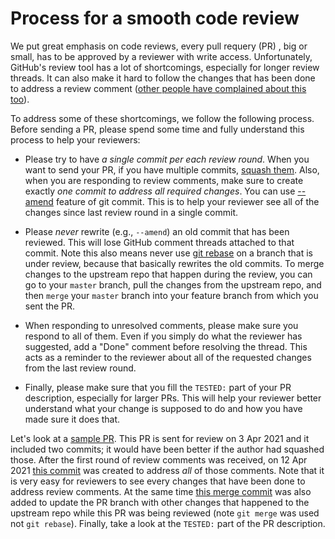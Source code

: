 # Process for a smooth code review

We put great emphasis on code reviews, every pull requery (PR) , big or small,
has to be approved by a reviewer with write access. Unfortunately, GitHub's
review tool has a lot of shortcomings, especially for longer review threads.
It can also make it hard to follow the changes that has been done to address
a review comment
([other people have complained about this too](https://github.com/github-community/community/discussions/9956)).

To address some of these shortcomings, we follow the following process. Before
sending a PR, please spend some time and fully understand this process to help
your reviewers:

- Please try to have _a single commit per each review round_. When you want
  to send your PR, if you have multiple commits,
  [squash them](https://stackoverflow.com/questions/5189560/how-to-squash-my-last-x-commits-together).
  Also, when you are responding to review comments, make sure to create exactly
  _one commit to address all required changes_. You can use
  [--amend](https://git-scm.com/docs/git-commit#Documentation/git-commit.txt---amend)
  feature of git commit. This is to help your reviewer see all of the changes
  since last review round in a single commit.

- Please _never_ rewrite (e.g., `--amend`) an old commit that has been reviewed.
  This will lose GitHub comment threads attached to that commit.
  Note this also means never use
  [git rebase](https://git-scm.com/docs/git-rebase) on a branch that is under
  review, because that basically rewrites the old commits.
  To merge changes to the upstream repo that happen during the review,
  you can go to your `master` branch, pull the changes from the upstream
  repo, and then `merge` your `master` branch into your feature branch from
  which you sent the PR.

- When responding to unresolved comments, please make sure you respond to all of
  them. Even if you simply do what the reviewer has suggested, add a "Done"
  comment before resolving the thread. This acts as a reminder to the reviewer
  about all of the requested changes from the last review round.

- Finally, please make sure that you fill the `TESTED:` part of your PR
  description, especially for larger PRs. This will help your reviewer better
  understand what your change is supposed to do and how you have made sure it
  does that.

Let's look at a [sample PR](https://github.com/GoogleCloudPlatform/openmrs-fhir-analytics/pull/152).
This PR is sent for review on 3 Apr 2021 and it included two commits; it
would have been better if the author had squashed those. After the first round
of review comments was received, on 12 Apr 2021
[this commit](https://github.com/GoogleCloudPlatform/openmrs-fhir-analytics/pull/152/commits/ff6b787190454ff2f61900d0f2f8d5a432e4d147)
was created to address _all_ of those comments. Note that it is very easy for
reviewers to see every changes that have been done to address review comments.
At the same time
[this merge commit](https://github.com/GoogleCloudPlatform/openmrs-fhir-analytics/pull/152/commits/a60f82cc72569d517b71b2f40092c3655acef5b0)
was also added to update the PR branch with other changes that happened to the
upstream repo while this PR was being reviewed (note `git merge` was used
not `git rebase`). Finally, take a look at the `TESTED:` part of the PR
description.